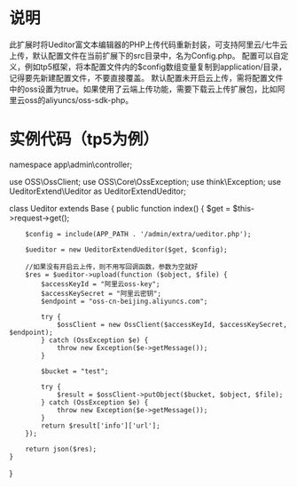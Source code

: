 # 说明 
此扩展时将Ueditor富文本编辑器的PHP上传代码重新封装，可支持阿里云/七牛云上传，默认配置文件在当前扩展下的src目录中，名为Config.php。
配置可以自定义，例如tp5框架，将本配置文件内的$config数组变量复制到application/目录，记得要先新建配置文件，不要直接覆盖。
默认配置未开启云上传，需将配置文件中的oss设置为true。如果使用了云端上传功能，需要下载云上传扩展包，比如阿里云oss的aliyuncs/oss-sdk-php。

# 实例代码（tp5为例）
namespace app\admin\controller;

use OSS\OssClient;
use OSS\Core\OssException;
use think\Exception;
use UeditorExtend\Ueditor as UeditorExtendUeditor;

class Ueditor extends Base
{
    public function index()
    {
        $get = $this->request->get();

        $config = include(APP_PATH . '/admin/extra/ueditor.php');

        $ueditor = new UeditorExtendUeditor($get, $config);

        //如果没有开启云上传，则不用写回调函数，参数为空就好
        $res = $ueditor->upload(function ($object, $file) {
            $accessKeyId = "阿里云oss-key";
            $accessKeySecret = "阿里云密钥";
            $endpoint = "oss-cn-beijing.aliyuncs.com";

            try {
                $ossClient = new OssClient($accessKeyId, $accessKeySecret, $endpoint);
            } catch (OssException $e) {
                throw new Exception($e->getMessage());
            }

            $bucket = "test";

            try {
                $result = $ossClient->putObject($bucket, $object, $file);
            } catch (OssException $e) {
                throw new Exception($e->getMessage());
            }
            return $result['info']['url'];
        });

        return json($res);
    }
}
